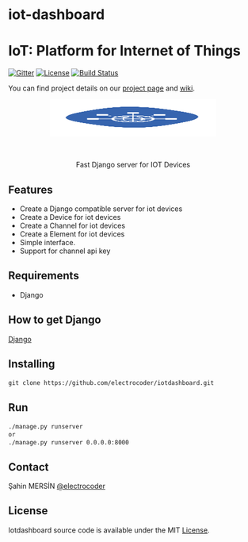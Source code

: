 # iot-dashboard
# IoT: Platform for Internet of Things
[![Gitter](https://badges.gitter.im/electrocoder/iot-dashboard.svg)](https://gitter.im/electrocoder/iot-dashboard?utm_source=badge&utm_medium=badge&utm_campaign=pr-badge)
[![License](https://img.shields.io/badge/licence-Apache%202.0-brightgreen.svg?style=flat)](LICENSE)
[![Build Status](https://travis-ci.org/Samsung/iotjs.svg?branch=master)](https://iothook.com/tr/)

You can find project details on our [project page](https://iothook.com/) and [wiki](https://iothook.com/).

<p align="center">
<img 
    src="iotdashboard.png" 
    width="336" height="75" border="0" alt="IOT HOOK">
    </p>
<br>


<p align="center">Fast Django server for IOT Devices</a></p>

Features
--------
- Create a Django compatible server for iot devices
- Create a Device for iot devices
- Create a Channel for iot devices
- Create a Element for iot devices
- Simple interface. 
- Support for channel api key

Requirements
------------
- Django

How to get Django
----------

[Django](https://www.djangoproject.com/download/)

Installing
----------

```
git clone https://github.com/electrocoder/iotdashboard.git
```

Run
---

```
./manage.py runserver
or
./manage.py runserver 0.0.0.0:8000
```

Contact
-------
Şahin MERSİN [@electrocoder](http://twitter.com/electrocoder)

License
-------
Iotdashboard source code is available under the MIT [License](/LICENSE).

